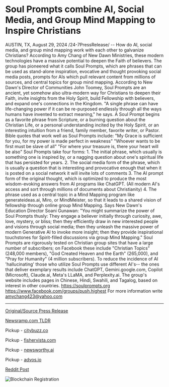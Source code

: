 # Soul Prompts combine AI, Social Media, and Group Mind Mapping to Inspire Christians

AUSTIN, TX, August 29, 2024 /24-7PressRelease/ -- How do AI, social media, and group mind mapping work with each other to galvanize Christians?  According to Amy Chang of New Dawn Ministries, these modern technologies have a massive potential to deepen the Faith of believers. The group has pioneered what it calls Soul Prompts, which are phrases that can be used as stand-alone inspiration, evocative and thought provoking social media posts, prompts for AIs which pull relevant content from millions of sources, and central topics for group mind mapping.  According to New Dawn's Director of Communities John Toomey, Soul Prompts are an ancient, yet somehow also ultra-modern way for Christians to deepen their Faith, invite insights from the Holy Spirit, build Fellowship with believers, and expand one's connections in the Kingdom. "A single phrase can have life-changing power if it can be re-purposed endlessly through all the ways humans have invented to extract meaning," he says.  A Soul Prompt begins as a favorite phrase from Scripture, or a burning question about the Christian Life, or a personal understanding incited by the Holy Spirit, or an interesting intuition from a friend, family member, favorite writer, or Pastor.   Bible quotes that work well as Soul Prompts include:  "My Grace is sufficient for you, for my power is made perfect in weakness" "Whoever wants to be first must be slave of all" "For where your treasure is, there your heart will be also"  Soul Prompts take four forms:  1. The initial phrase, which usually is something one is inspired by, or a nagging question about one's spiritual life that has persisted for years.  2. The social media form of the phrase, which is usually a question that is interesting and provocative enough that when it is posted on a social network it will invite lots of comments  3. The AI prompt form of the original thought, which is optimized to produce the most wisdom-evoking answers from AI programs like ChatGPT. (All modern AI's access and sort through millions of documents about Christianity)  4. The phrase used as a central topic in a Mind Mapping program like generateideas.ai, Miro, or MindMeister, so that it leads to a shared vision of fellowship through online group Mind Mapping.  Says New Dawn's Education Director Soani Gunawan: "You might summarize the power of Soul Prompts thusly: They engage a believer initially through curiosity, awe, love, mystery, or bliss; then they efficiently draw in new interested people and visions through social media; then they unleash the massive power of modern Generative AI to invoke more insight; then they provide inspirational touchstones for Spirit-filled discussions via group Mind Mapping."  Soul Prompts are rigorously tested on Christian group sites that have a large number of subscribers; on Facebook these include "Christian Topics" (248,000 members), "God Created Heaven and the Earth" (265,000), and "Pray for Humanity" (4 million subscribers).  To reduce the incidence of AI 'hallucinating' those who utilize Soul Prompts use different AI's-- the ones that deliver exemplary results include ChatGPT, Gemini.google.com, Copilot (Microsoft), Claude.ai, Meta's LLaMA, and Perplexity.ai.  The group's website includes pages in Chinese, Hindi, Swahili, and Tagalog, based on interest in other countries.  https://soulprompts.org https://www.facebook.com/groups/push.highest For more information write amychang423@yahoo.com 

---

[Original/Source Press Release](https://www.24-7pressrelease.com/press-release/513857/soul-prompts-combine-ai-social-media-and-group-mind-mapping-to-inspire-christians)
                    

[Newsramp.com TLDR](https://newsramp.com/curated-news/new-dawn-ministries-pioneers-soul-prompts-to-deepen-faith-through-ai-and-social-media/f76411b70f3085b5cdd069ee35c0edfe) 


Pickup - [citybuzz.co](https://citybuzz.co/2024/08/29/new-dawn-ministries-introduces-soul-prompts-to-deepen-christian-faith-through-technology)

Pickup - [fishervista.com](https://fishervista.com/en/innovative-soul-prompts-integrate-ai-and-social-media-to-deepen-christian-faith/20246359)

Pickup - [newsworthy.ai](https://newsworthy.ai/en/new-dawn-ministries-introduces-soul-prompts-to-deepen-christian-faith-through-technology/20246359)

Pickup - [advos.io](https://advos.io/en/soul-prompts-integrate-ai-social-media-and-group-mind-mapping-to-enhance-christian-faith/20246359)
 



[Reddit Post](https://www.reddit.com/r/newsramp/comments/1f40z5c/new_dawn_ministries_pioneers_soul_prompts_to/) 



![Blockchain Registration](https://cdn.newsramp.app/24-7PressRelease/qrcode/248/29/ellezVwJ.webp)